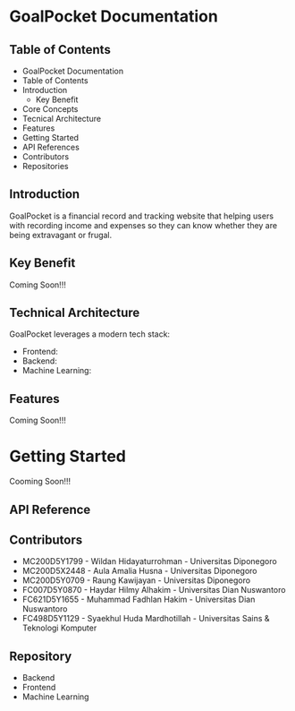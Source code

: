 # GoalPocket Documentation

## Table of Contents
- GoalPocket Documentation
 - Table of Contents
 - Introduction
   - Key Benefit
 - Core Concepts
 - Tecnical Architecture
 - Features
 - Getting Started
 - API References
 - Contributors
 - Repositories

## Introduction
GoalPocket is a financial record and tracking website that helping users with recording income and expenses so they can know whether they are being extravagant or frugal.
## Key Benefit
Coming Soon!!!

## Technical Architecture
GoalPocket leverages a modern tech stack:
 - Frontend:
 - Backend:
 - Machine Learning:

## Features
Coming Soon!!!

# Getting Started
Cooming Soon!!!

## API Reference


## Contributors
- MC200D5Y1799 - Wildan Hidayaturrohman - Universitas Diponegoro
- MC200D5X2448 - Aula Amalia Husna - Universitas Diponegoro
- MC200D5Y0709 - Raung Kawijayan - Universitas Diponegoro
- FC007D5Y0870 - Haydar Hilmy Alhakim - Universitas Dian Nuswantoro
- FC621D5Y1655 - Muhammad Fadhlan Hakim - Universitas Dian Nuswantoro
- FC498D5Y1129 - Syaekhul Huda Mardhotillah - Universitas Sains & Teknologi Komputer

## Repository
- Backend
- Frontend
- Machine Learning
